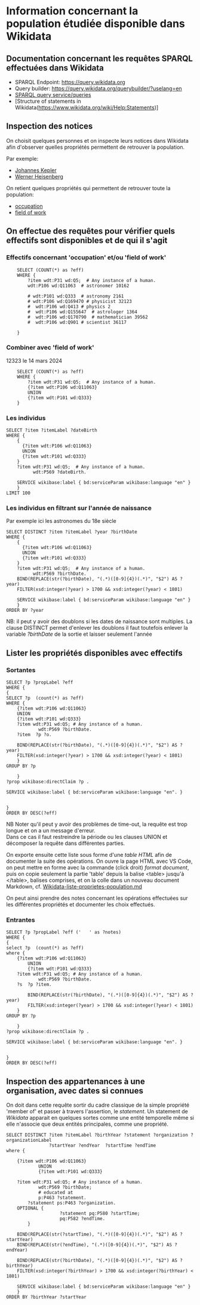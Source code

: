 
# Information concernant la population étudiée disponible dans Wikidata


## Documentation concernant les requêtes SPARQL effectuées dans Wikidata

* SPARQL Endpoint: https://query.wikidata.org
* Query builder: https://query.wikidata.org/querybuilder/?uselang=en
* [SPARQL query service/queries](https://www.wikidata.org/wiki/Wikidata:SPARQL_query_service/queries)
* [Structure of statements in Wikidata(https://www.wikidata.org/wiki/Help:Statements)]


## Inspection des notices

On choisit quelques personnes et on inspecte leurs notices dans Wikidata afin d'observer quelles propriétés permettent de retrouver la population.

Par exemple:

* [Johannes Kepler](https://m.wikidata.org/wiki/Q8963)
* [Werner Heisenberg](https://m.wikidata.org/wiki/Q40904)


On retient quelques propriétés qui permettent de retrouver toute la population:
* [occupation](https://m.wikidata.org/wiki/Property:P106)
* [field of work](https://m.wikidata.org/wiki/Property:P101)



## On effectue des requêtes pour vérifier quels effectifs sont disponibles et de qui il s'agit


### Effectifs concernant 'occupation' et/ou 'field of work'

        SELECT (COUNT(*) as ?eff)
        WHERE {
            ?item wdt:P31 wd:Q5;  # Any instance of a human.
            wdt:P106 wd:Q11063  # astronomer 10162
            
            # wdt:P101 wd:Q333  # astronomy 2161
            # wdt:P106 wd:Q169470 # physicist 32123
            #  wdt:P106 wd:Q413 # physics 2
            #  wdt:P106 wd:Q155647  # astrologer 1364
            #  wdt:P106 wd:Q170790  # mathematician 39562
            #  wdt:P106 wd:Q901 # scientist 36117

        }  


### Combiner avec 'field of work'

12323 le 14 mars 2024


        SELECT (COUNT(*) as ?eff)
        WHERE {
            ?item wdt:P31 wd:Q5;  # Any instance of a human.
            {?item wdt:P106 wd:Q11063}
            UNION
            {?item wdt:P101 wd:Q333}            
        }  
        
### Les individus

    SELECT ?item ?itemLabel ?dateBirth
    WHERE {
        {
          {?item wdt:P106 wd:Q11063}
          UNION
          {?item wdt:P101 wd:Q333}
        }  
        ?item wdt:P31 wd:Q5;  # Any instance of a human.
              wdt:P569 ?dateBirth.
      
        SERVICE wikibase:label { bd:serviceParam wikibase:language "en" }
        }  
    LIMIT 100

### Les individus en filtrant sur l'année de naissance

Par exemple ici les astronomes du 18e siècle 

    SELECT DISTINCT ?item ?itemLabel ?year ?birthDate
    WHERE {
        {
          {?item wdt:P106 wd:Q11063}
          UNION
          {?item wdt:P101 wd:Q333}
        }  
        ?item wdt:P31 wd:Q5;  # Any instance of a human.
              wdt:P569 ?birthDate.
        BIND(REPLACE(str(?birthDate), "(.*)([0-9]{4})(.*)", "$2") AS ?year)
        FILTER(xsd:integer(?year) > 1700 && xsd:integer(?year) < 1801)

        SERVICE wikibase:label { bd:serviceParam wikibase:language "en" }
        }  
    ORDER BY ?year 

NB: il peut y avoir des doublons si les dates de naissance sont multiples. La clause DISTINCT permet d'enlever les doublons il faut toutefois enlever la variable *?birthDate* de la sortie et laisser seulement l'année




## Lister les propriétés disponibles avec effectifs

### Sortantes


    SELECT ?p ?propLabel ?eff
    WHERE {
    {
    SELECT ?p  (count(*) as ?eff)
    WHERE {
        {?item wdt:P106 wd:Q11063}
        UNION
        {?item wdt:P101 wd:Q333}    
        ?item wdt:P31 wd:Q5; # Any instance of a human.
                wdt:P569 ?birthDate.
        ?item  ?p ?o.

        BIND(REPLACE(str(?birthDate), "(.*)([0-9]{4})(.*)", "$2") AS ?year)
        FILTER(xsd:integer(?year) > 1700 && xsd:integer(?year) < 1801)
        }
    GROUP BY ?p 
    
        }
    ?prop wikibase:directClaim ?p .

    SERVICE wikibase:label { bd:serviceParam wikibase:language "en". } 

    
    }  
    ORDER BY DESC(?eff)


NB Noter qu'il peut y avoir des problèmes de time-out, la requête est trop longue et on a un message d'erreur.
<br/>
Dans ce cas il faut restreindre la période ou les clauses UNION et décomposer la requête dans différentes parties.

On exporte ensuite cette liste sous forme d'une _table HTML_ afin de documenter la suite des opérations. On ouvre la page HTML avec VS Code, on peut mettre en forme avec la commande (click droit) _format document_, puis on copie seulement la partie 'table' depuis la balise &lt;table&gt; jusqu'à &lt;/table&gt;, balises comprises, et on la colle dans un nouveau document Markdown, cf. [Wikidata-liste-proprietes-population.md](Wikidata-liste-proprietes-population.md)


On peut ainsi prendre des notes concernant les opérations effectuées sur les différentes propriétés et documenter les choix effectués.



### Entrantes

    SELECT ?p ?propLabel ?eff ('   ' as ?notes)
    WHERE {
    {
    select ?p  (count(*) as ?eff)
    where {
        {?item wdt:P106 wd:Q11063}
            UNION
            {?item wdt:P101 wd:Q333}    
        ?item wdt:P31 wd:Q5; # Any instance of a human.
                wdt:P569 ?birthDate.
        ?s  ?p ?item.

            BIND(REPLACE(str(?birthDate), "(.*)([0-9]{4})(.*)", "$2") AS ?year)
            FILTER(xsd:integer(?year) > 1700 && xsd:integer(?year) < 1801)
        }
    GROUP BY ?p 
    
        }
    ?prop wikibase:directClaim ?p .

    SERVICE wikibase:label { bd:serviceParam wikibase:language "en". } 

    
    }  
    ORDER BY DESC(?eff)



## Inspection des appartenances à une organisation, avec dates si connues


On doit dans cette requête sortir du cadre classique de la simple propriété 'member of' et passer à travers l'assertion, le *statement*. Un statement de _Wikidata_ apparait en quelques sortes comme une entité temporelle même si elle n'associe que deux entités principales, comme une propriété.


    SELECT DISTINCT ?item ?itemLabel ?birthYear ?statement ?organization ?organizationLabel 
                    ?startYear ?endYear  ?startTime ?endTime
    where {
            
        {?item wdt:P106 wd:Q11063}
                UNION
                {?item wdt:P101 wd:Q333}
            
        ?item wdt:P31 wd:Q5; # Any instance of a human.
                wdt:P569 ?birthDate;
                # educated at
                p:P463 ?statement.
            ?statement ps:P463 ?organization.
        OPTIONAL {
                        ?statement pq:P580 ?startTime;
                        pq:P582 ?endTime.
            }
        
        BIND(REPLACE(str(?startTime), "(.*)([0-9]{4})(.*)", "$2") AS ?startYear)
        BIND(REPLACE(str(?endTime), "(.*)([0-9]{4})(.*)", "$2") AS ?endYear)
        
        BIND(REPLACE(str(?birthDate), "(.*)([0-9]{4})(.*)", "$2") AS ?birthYear)
        FILTER(xsd:integer(?birthYear) > 1700 && xsd:integer(?birthYear) < 1801)
            
        SERVICE wikibase:label { bd:serviceParam wikibase:language "en" }
        }
    ORDER BY ?birthYear ?startYear

